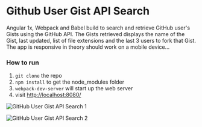 # Github User Gist API Search

Angular 1x, Webpack and Babel build to search and retrieve GitHub user's Gists using the GitHub API. The Gists retrieved displays the name of the Gist, last updated, list of file extensions and the last 3 users to fork that Gist. The app is responsive in theory should work on a mobile device...


### How to run

1. `git clone` the repo
2. `npm install` to get the node_modules folder
3. `webpack-dev-server` will start up the web server
4. visit [http://localhost:8080/](http://localhost:8080/)


![GitHub User Gist API Search 1](https://firebasestorage.googleapis.com/v0/b/github-user-api-search.appspot.com/o/git-1.jpg?alt=media&token=0b36a579-7d5a-44e0-8e95-2211244bb350)

![GitHub User Gist API Search 2](https://firebasestorage.googleapis.com/v0/b/github-user-api-search.appspot.com/o/git-2.jpg?alt=media&token=ceb4491f-5ee9-4d2b-8104-6c3ccd847174)
